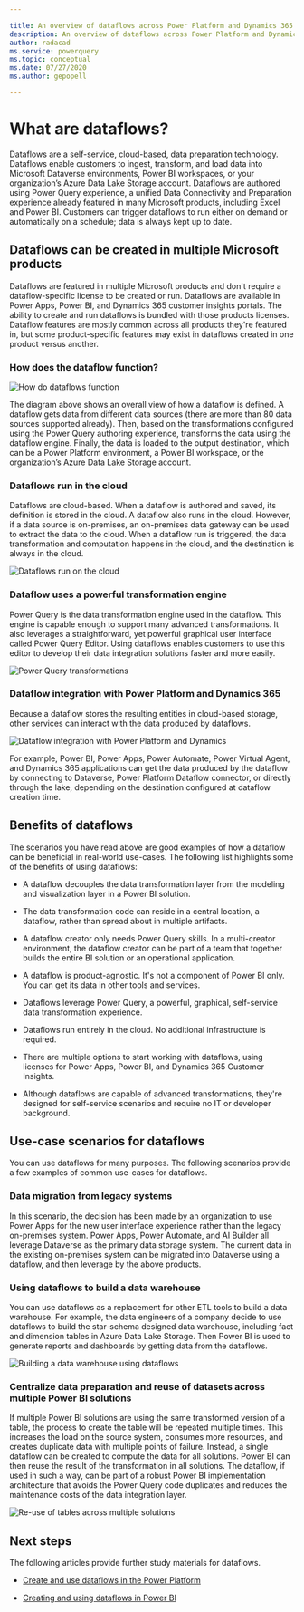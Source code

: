 ```yaml
---

title: An overview of dataflows across Power Platform and Dynamics 365 products
description: An overview of dataflows across Power Platform and Dynamics 365 products
author: radacad 
ms.service: powerquery 
ms.topic: conceptual 
ms.date: 07/27/2020 
ms.author: gepopell  

--- 
```


 

# What are dataflows?  

Dataflows are a self-service, cloud-based, data preparation technology. Dataflows enable customers to ingest, transform, and load data into Microsoft Dataverse environments, Power BI workspaces, or your organization’s Azure Data Lake Storage account. Dataflows are authored using Power Query experience, a unified Data Connectivity and Preparation experience already featured in many Microsoft products, including Excel and Power BI. Customers can trigger dataflows to run either on demand or automatically on a schedule; data is always kept up to date. 

 

## Dataflows can be created in multiple Microsoft products 

 

Dataflows are featured in multiple Microsoft products and don't require a dataflow-specific license to be created or run. Dataflows are available in Power Apps, Power BI, and Dynamics 365 customer insights portals. The ability to create and run dataflows is bundled with those products licenses. Dataflow features are mostly common across all products they're featured in, but some product-specific features may exist in dataflows created in one product versus another. 

 

 

### How does the dataflow function? 

 

![How do dataflows function](media/dataflows-power-platform-dynamics-365/dataflow-function.png) 

 

The diagram above shows an overall view of how a dataflow is defined. A dataflow gets data from different data sources (there are more than 80 data sources supported already). Then, based on the transformations configured using the Power Query authoring experience, transforms the data using the dataflow engine. Finally, the data is loaded to the output destination, which can be a Power Platform environment, a Power BI workspace, or the organization’s Azure Data Lake Storage account.  

 

 

### Dataflows run in the cloud 

 

Dataflows are cloud-based. When a dataflow is authored and saved, its definition is stored in the cloud. A dataflow also runs in the cloud. However, if a data source is on-premises, an on-premises data gateway can be used to extract the data to the cloud. When a dataflow run is triggered, the data transformation and computation happens in the cloud, and the destination is always in the cloud. 

 

![Dataflows run on the cloud](media/dataflows-power-platform-dynamics-365/dataflow-cloud.png) 

 

 

### Dataflow uses a powerful transformation engine 

 

Power Query is the data transformation engine used in the dataflow. This engine is capable enough to support many advanced transformations. It also leverages a straightforward, yet powerful graphical user interface called Power Query Editor. Using dataflows enables customers to use this editor to develop their data integration solutions faster and more easily. 

 

![Power Query transformations](media/dataflows-power-platform-dynamics-365/power-query-editor.png) 

 

### Dataflow integration with Power Platform and Dynamics 365 

 

Because a dataflow stores the resulting entities in cloud-based storage, other services can interact with the data produced by dataflows. 

 

![Dataflow integration with Power Platform and Dynamics](media/dataflows-power-platform-dynamics-365/dataflow-power-platform.png) 

 

For example, Power BI, Power Apps, Power Automate, Power Virtual Agent, and Dynamics 365 applications can get the data produced by the dataflow by connecting to Dataverse, Power Platform Dataflow connector, or directly through the lake, depending on the destination configured at dataflow creation time. 

 

## Benefits of dataflows 

 

The scenarios you have read above are good examples of how a dataflow can be beneficial in real-world use-cases. The following list highlights some of the benefits of using dataflows: 

 

- A dataflow decouples the data transformation layer from the modeling and visualization layer in a Power BI solution. 

- The data transformation code can reside in a central location, a dataflow, rather than spread about in multiple artifacts. 

- A dataflow creator only needs Power Query skills. In a multi-creator environment, the dataflow creator can be part of a team that together builds the entire BI solution or an operational application. 

- A dataflow is product-agnostic. It's not a component of Power BI only. You can get its data in other tools and services. 

- Dataflows leverage Power Query, a powerful, graphical, self-service data transformation experience. 

- Dataflows run entirely in the cloud. No additional infrastructure is required. 

- There are multiple options to start working with dataflows, using licenses for Power Apps, Power BI, and Dynamics 365 Customer Insights. 

- Although dataflows are capable of advanced transformations, they're designed for self-service scenarios and require no IT or developer background. 

 

## Use-case scenarios for dataflows 

 

You can use dataflows for many purposes. The following scenarios provide a few examples of common use-cases for dataflows. 

 

### Data migration from legacy systems 

 

In this scenario, the decision has been made by an organization to use Power Apps for the new user interface experience rather than the legacy on-premises system. Power Apps, Power Automate, and AI Builder all leverage Dataverse as the primary data storage system. The current data in the existing on-premises system can be migrated into Dataverse using a dataflow, and then leverage by the above products. 

 

### Using dataflows to build a data warehouse 

 

You can use dataflows as a replacement for other ETL tools to build a data warehouse. For example, the data engineers of a company decide to use dataflows to build the star-schema designed data warehouse, including fact and dimension tables in Azure Data Lake Storage. Then Power BI is used to generate reports and dashboards by getting data from the dataflows. 

 

![Building a data warehouse using dataflows](https://i2.wp.com/radacad.com/wp-content/uploads/2019/01/2019-01-21_06h49_16.png) 

 

### Centralize data preparation and reuse of datasets across multiple Power BI solutions 

 

If multiple Power BI solutions are using the same transformed version of a table, the process to create the table will be repeated multiple times. This increases the load on the source system, consumes more resources, and creates duplicate data with multiple points of failure. Instead, a single dataflow can be created to compute the data for all solutions. Power BI can then reuse the result of the transformation in all solutions. The dataflow, if used in such a way, can be part of a robust Power BI implementation architecture that avoids the Power Query code duplicates and reduces the maintenance costs of the data integration layer. 

 

![Re-use of tables across multiple solutions](https://i1.wp.com/radacad.com/wp-content/uploads/2019/01/2019-01-21_06h36_16.png) 

 

## Next steps 

 

The following articles provide further study materials for dataflows. 

 

- [Create and use dataflows in the Power Platform](https://docs.microsoft.com/data-integration/dataflows/dataflows-integration-overview) 

- [Creating and using dataflows in Power BI](https://docs.microsoft.com/power-bi/service-dataflows-create-use) 

 
